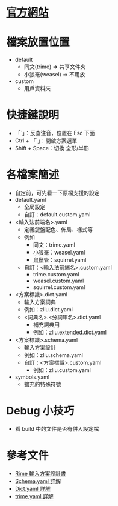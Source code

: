 # [官方網站](https://rime.im/)
# 檔案放置位置
* default
    * 同文(trime) => 共享文件夾
    * 小狼毫(weasel) => 不用放
* custom 
    * 用戶資料夾

# 快捷鍵說明
* 「`」：反查注音，位置在 Esc 下面
* Ctrl + 「`」：開啟方案選單
* Shift + Space：切換 全形/半形

# 各檔案簡述
* 自定前，可先看一下原檔支援的設定
* default.yaml
    * 全局設定
    * 自訂：default.custom.yaml
* <輸入法前端名>.yaml
    * 定義鍵盤配色、佈局、樣式等
    * 例如
        * 同文：trime.yaml
        * 小狼毫：weasel.yaml 
        * 鼠鬚管：squirrel.yaml
    * 自訂：<輸入法前端名>.custom.yaml
        * trime.custom.yaml
        * weasel.custom.yaml
        * squirrel.custom.yaml
* <方案標識>.dict.yaml
    * 輸入方案詞典
    * 例如：zliu.dict.yaml 
    * <詞典名>.<分詞庫名>.dict.yaml
        * 補充詞典用
        * 例如：zliu.extended.dict.yaml
* <方案標識>.schema.yaml
    * 輸入方案設計
    * 例如：zliu.schema.yaml
    * 自訂：<方案標識>.custom.yaml
        * 例如：zliu.custom.yaml
* symbols.yaml
    * 擴充的特殊符號

# Debug 小技巧
* 看 build 中的文件是否有併入設定檔

# 參考文件
* [Rime 輸入方案設計書](https://github.com/rime/home/wiki/RimeWithSchemata)
* [Schema.yaml 詳解](https://github.com/LEOYoon-Tsaw/Rime_collections/blob/master/Rime_description.md#schemayaml-%E8%A9%B3%E8%A7%A3)
* [Dict.yaml 詳解](https://github.com/LEOYoon-Tsaw/Rime_collections/blob/master/Rime_description.md#dictyaml-%E8%A9%B3%E8%A7%A3)
* [trime.yaml 詳解](https://github.com/osfans/trime/wiki/trime.yaml%E8%A9%B3%E8%A7%A3)